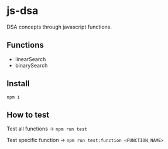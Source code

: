 # js-dsa

DSA concepts through javascript functions.

## Functions

- linearSearch
- binarySearch

## Install

`npm i`

## How to test

Test all functions ->
`npm run test`

Test specific function ->
`npm run test:function <FUNCTION_NAME>`
